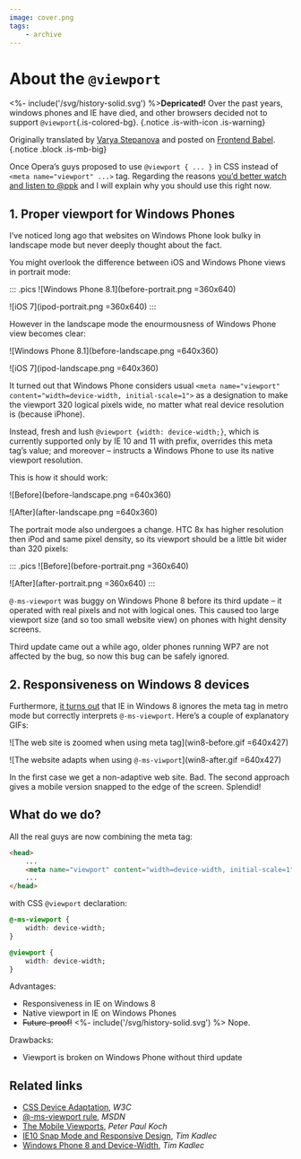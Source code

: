 ```yaml
---
image: cover.png
tags:
    - archive
---
```


# About the `@viewport`

<%- include('/svg/history-solid.svg') %>**Depricated!** Over the past years, windows phones and IE have died, and other browsers decided not to support `@viewport`{.is-colored-bg}.
{.notice .is-with-icon .is-warning}

Originally translated by [Varya Stepanova](http://varya.me/) and posted on [Frontend Babel](http://frontendbabel.info/articles/about-viewport/).
{.notice .block .is-mb-big}

Once Opera’s guys proposed to use `@viewport { ... }` in CSS instead of `<meta name="viewport" ...>` tag. Regarding the reasons [you’d better watch and listen to @ppk](http://vimeo.com/100523275) and I will explain why you should use this right now.

## 1. Proper viewport for Windows Phones

I’ve noticed long ago that websites on Windows Phone look bulky in landscape mode but never deeply thought about the fact.

You might overlook the difference between iOS and Windows Phone views in portrait mode:

::: .pics
![Windows Phone 8.1](before-portrait.png =360x640)

![iOS 7](ipod-portrait.png =360x640)
:::

However in the landscape mode the enourmousness of Windows Phone view becomes clear:

![Windows Phone 8.1](before-landscape.png =640x360)

![iOS 7](ipod-landscape.png =640x360)

It turned out that Windows Phone considers usual `<meta name="viewport" content="width=device-width, initial-scale=1">` as a designation to make the viewport 320 logical pixels wide, no matter what real device resolution is (because iPhone).

Instead, fresh and lush `@viewport {width: device-width;}`, which is currently supported only by IE 10 and 11 with prefix, overrides this meta tag’s value; and moreover – instructs a Windows Phone to use its native viewport resolution.

This is how it should work:

![Before](before-landscape.png =640x360)

![After](after-landscape.png =640x360)

The portrait mode also undergoes a change. HTC 8x has higher resolution then iPod and same pixel density, so its viewport should be a little bit wider than 320 pixels:

::: .pics
![Before](before-portrait.png =360x640)

![After](after-portrait.png =360x640)
:::

`@-ms-viewport` was buggy on Windows Phone 8 before its third update – it operated with real pixels and not with logical ones. This caused too large viewport size (and so too small website view) on phones with hight density screens.

Third update came out a while ago, older phones running WP7 are not affected by the bug, so now this bug can be safely ignored.

## 2. Responsiveness on Windows 8 devices

Furthermore, [it turns out](http://timkadlec.com/2013/01/windows-phone-8-and-device-width/) that IE in Windows 8 ignores the meta tag in metro mode but correctly interprets `@-ms-viewport`. Here’s a couple of explanatory GIFs:

![The web site is zoomed when using meta tag](win8-before.gif =640x427)

![The website adapts when using <code>@-ms-viwport</code>](win8-after.gif =640x427)

In the first case we get a non-adaptive web site. Bad. The second approach gives a mobile version snapped to the edge of the screen. Splendid!

## What do we do?

All the real guys are now combining the meta tag:

```html
<head>
    ...
    <meta name="viewport" content="width=device-width, initial-scale=1">
    ...
</head>
```

with CSS `@viewport` declaration:

```css
@-ms-viewport {
    width: device-width;
}

@viewport {
    width: device-width;
}
```

Advantages:

- Responsiveness in IE on Windows 8
- Native viewport in IE on Windows Phones
- <del>Future-proof!</del> <span class="notice is-info is-inline"><%- include('/svg/history-solid.svg') %> Nope.</span>

Drawbacks:

- Viewport is broken on Windows Phone without third update

## Related links

- [CSS Device Adaptation](http://dev.w3.org/csswg/css-device-adapt/), *W3C*
- [@-ms-viewport rule](http://msdn.microsoft.com/en-us/library/ie/hh869615%28v%3Dvs.85%29.aspx), *MSDN*
- [The Mobile Viewports](https://vimeo.com/100523275), *Peter Paul Koch*
- [IE10 Snap Mode and Responsive Design](http://timkadlec.com/2012/10/ie10-snap-mode-and-responsive-design/), *Tim Kadlec*
- [Windows Phone 8 and Device-Width](http://timkadlec.com/2013/01/windows-phone-8-and-device-width/), *Tim Kadlec*
